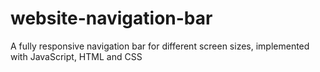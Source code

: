 # website-navigation-bar
A fully responsive navigation bar for different screen sizes, implemented with JavaScript, HTML and CSS
